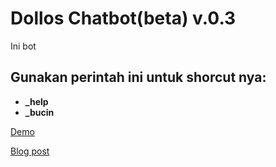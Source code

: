 # Dollos Chatbot(beta) v.0.3

Ini bot 

## Gunakan perintah ini untuk shorcut nya:
  * **_help**
  * **_bucin** 

[Demo](https://sylviapap.github.io/chatbot/)

[Blog post](https://dev.to/sylviapap/make-a-simple-chatbot-with-javascript-1gc)
